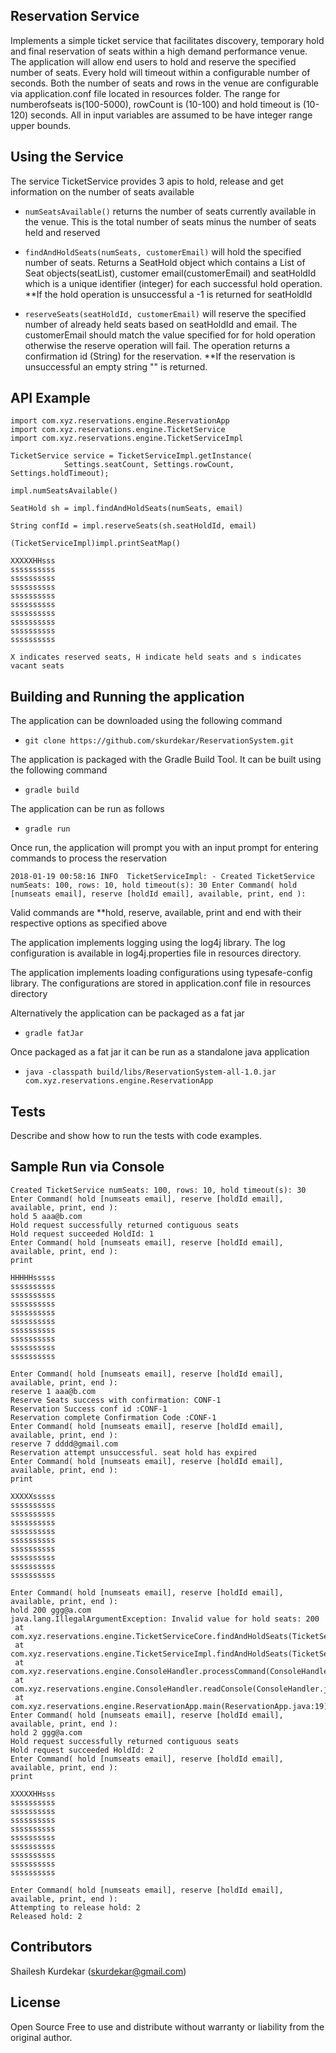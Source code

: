 ## Reservation Service
Implements a simple ticket service that facilitates discovery, temporary hold and final reservation of seats within a high 
demand performance venue. The application will allow end users to hold and reserve the specified number of seats. Every hold will
timeout within a configurable number of seconds. Both the number of seats and rows in the venue are configurable via 
application.conf file located in resources folder. The range for numberofseats is(100-5000), rowCount is (10-100) and
hold timeout is (10-120) seconds. All in input variables are assumed to be have integer range upper bounds.


## Using the Service
The service TicketService provides 3 apis to hold, release and get information on the number of seats available
 - `numSeatsAvailable()` returns the number of seats currently available in the venue. This is the total number of seats
 minus the number of seats held and reserved
 
 - `findAndHoldSeats(numSeats, customerEmail)` will hold the specified number of seats. Returns a SeatHold object which contains a List of Seat objects(seatList), customer email(customerEmail) and seatHoldId which is a unique identifier (integer) for each successful hold operation. **If the hold operation is unsuccessful a -1 is returned for seatHoldId
 
 - `reserveSeats(seatHoldId, customerEmail)` will reserve the specified number of already held seats based on seatHoldId and email. The customerEmail should match the value specified for for hold operation otherwise the reserve operation will fail. The operation returns a confirmation id (String) for the reservation. **If the reservation is unsuccessful an empty string "" is returned.


## API Example
    import com.xyz.reservations.engine.ReservationApp
    import com.xyz.reservations.engine.TicketService
    import com.xyz.reservations.engine.TicketServiceImpl

    TicketService service = TicketServiceImpl.getInstance(
                Settings.seatCount, Settings.rowCount, Settings.holdTimeout);
                
    impl.numSeatsAvailable()
    
    SeatHold sh = impl.findAndHoldSeats(numSeats, email)
    
    String confId = impl.reserveSeats(sh.seatHoldId, email)
    
    (TicketServiceImpl)impl.printSeatMap()
    
    XXXXXHHsss
    ssssssssss
    ssssssssss
    ssssssssss
    ssssssssss
    ssssssssss
    ssssssssss
    ssssssssss
    ssssssssss
    ssssssssss
    
    X indicates reserved seats, H indicate held seats and s indicates vacant seats
    
## Building and Running the application
The application can be downloaded using the following command
 - `git clone https://github.com/skurdekar/ReservationSystem.git`
 
The application is packaged with the Gradle Build Tool. It can be built using the following command
 - `gradle build`
     
The application can be run as follows
 - `gradle run`
 
Once run, the application will prompt you with an input prompt for entering commands to process the reservation
 
`2018-01-19 00:58:16 INFO  TicketServiceImpl: - Created TicketService numSeats: 100, rows: 10, hold timeout(s): 30
Enter Command( hold [numseats email], reserve [holdId email], available, print, end ): `

Valid commands are **hold, reserve, available, print and end with their respective options as specified above

The application implements logging using the log4j library. The log configuration is available in log4j.properties
file in resources directory.
   
The application implements loading configurations using typesafe-config library. The configurations are stored in
application.conf file in resources directory

Alternatively the application can be packaged as a fat jar
 - `gradle fatJar`
     
Once packaged as a fat jar it can be run as a standalone java application
 - `java -classpath build/libs/ReservationSystem-all-1.0.jar com.xyz.reservations.engine.ReservationApp`

## Tests
Describe and show how to run the tests with code examples.

## Sample Run via Console
    Created TicketService numSeats: 100, rows: 10, hold timeout(s): 30
    Enter Command( hold [numseats email], reserve [holdId email], available, print, end ): 
    hold 5 aaa@b.com
    Hold request successfully returned contiguous seats
    Hold request succeeded HoldId: 1
    Enter Command( hold [numseats email], reserve [holdId email], available, print, end ): 
    print

    HHHHHsssss
    ssssssssss
    ssssssssss
    ssssssssss
    ssssssssss
    ssssssssss
    ssssssssss
    ssssssssss
    ssssssssss
    ssssssssss

    Enter Command( hold [numseats email], reserve [holdId email], available, print, end ): 
    reserve 1 aaa@b.com
    Reserve Seats success with confirmation: CONF-1
    Reservation Success conf id :CONF-1
    Reservation complete Confirmation Code :CONF-1
    Enter Command( hold [numseats email], reserve [holdId email], available, print, end ): 
    reserve 7 dddd@gmail.com
    Reservation attempt unsuccessful. seat hold has expired
    Enter Command( hold [numseats email], reserve [holdId email], available, print, end ): 
    print

    XXXXXsssss
    ssssssssss
    ssssssssss
    ssssssssss
    ssssssssss
    ssssssssss
    ssssssssss
    ssssssssss
    ssssssssss
    ssssssssss

    Enter Command( hold [numseats email], reserve [holdId email], available, print, end ): 
    hold 200 ggg@a.com
    java.lang.IllegalArgumentException: Invalid value for hold seats: 200
     at com.xyz.reservations.engine.TicketServiceCore.findAndHoldSeats(TicketServiceCore.java:99)
     at com.xyz.reservations.engine.TicketServiceImpl.findAndHoldSeats(TicketServiceImpl.java:69)
     at com.xyz.reservations.engine.ConsoleHandler.processCommand(ConsoleHandler.java:44)
     at com.xyz.reservations.engine.ConsoleHandler.readConsole(ConsoleHandler.java:30)
     at com.xyz.reservations.engine.ReservationApp.main(ReservationApp.java:19)
    Enter Command( hold [numseats email], reserve [holdId email], available, print, end ): 
    hold 2 ggg@a.com
    Hold request successfully returned contiguous seats
    Hold request succeeded HoldId: 2
    Enter Command( hold [numseats email], reserve [holdId email], available, print, end ): 
    print

    XXXXXHHsss
    ssssssssss
    ssssssssss
    ssssssssss
    ssssssssss
    ssssssssss
    ssssssssss
    ssssssssss
    ssssssssss
    ssssssssss

    Enter Command( hold [numseats email], reserve [holdId email], available, print, end ): 
    Attempting to release hold: 2
    Released hold: 2

## Contributors
Shailesh Kurdekar (skurdekar@gmail.com)


## License
Open Source Free to use and distribute without warranty or liability from the original author.
